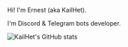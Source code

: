 Hi! I'm Ernest (aka KailHet). 

I'm Discord & Telegram bots developer.

![KailHet's GitHub stats](https://github-readme-stats.vercel.app/api?username=KailHet&show_icons=true&theme=radical)

